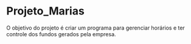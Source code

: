 # Projeto_Marias
 O objetivo do projeto é criar um programa para gerenciar horários e ter controle dos fundos gerados pela empresa.

